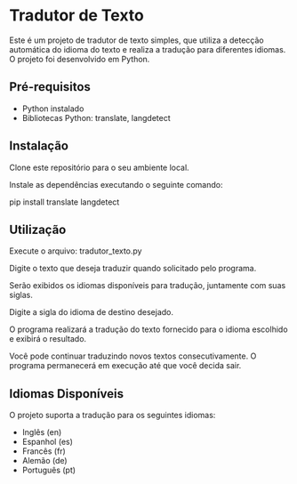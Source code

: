 # Tradutor de Texto
Este é um projeto de tradutor de texto simples, que utiliza a detecção automática do idioma do texto e realiza a tradução para diferentes idiomas. O projeto foi desenvolvido em Python.

## Pré-requisitos
- Python instalado 
- Bibliotecas Python: translate, langdetect

## Instalação
Clone este repositório para o seu ambiente local.

Instale as dependências executando o seguinte comando:

pip install translate langdetect

## Utilização
Execute o arquivo:
tradutor_texto.py

Digite o texto que deseja traduzir quando solicitado pelo programa.

Serão exibidos os idiomas disponíveis para tradução, juntamente com suas siglas.

Digite a sigla do idioma de destino desejado.

O programa realizará a tradução do texto fornecido para o idioma escolhido e exibirá o resultado.

Você pode continuar traduzindo novos textos consecutivamente. O programa permanecerá em execução até que você decida sair.

## Idiomas Disponíveis
O projeto suporta a tradução para os seguintes idiomas:

- Inglês (en)
- Espanhol (es)
- Francês (fr)
- Alemão (de)
- Português (pt)
